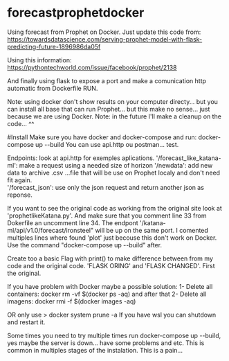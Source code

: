 # forecastprophetdocker
Using forecast from Prophet on Docker. 
Just update this code from:
https://towardsdatascience.com/serving-prophet-model-with-flask-predicting-future-1896986da05f

Using this information:
https://pythontechworld.com/issue/facebook/prophet/2138

And finally using flask to expose a port and make a comunication http automatic from Dockerfile RUN. 

Note: using docker don't show results on your computer directy... but you can install all base that can run Prophet... but
this make no sense... just because we are using Docker.
Note: in the future I'll make a cleanup on the code... ^^

#Install
Make sure you have docker and docker-compose and run: docker-compose up --build
You can use api.http ou postman... test.


Endpoints:
look at api.http for exemples aplications. 
'/forecast_like_katana-ml': make a request using a needed size of horizon
'/newdata': add new data to archive .csv ...file that will be use on Prophet localy and don't need fit again.   
'/forecast_json': use only the json request and return another json as reponse.

If you want to see the original code as working from the original site look at 'prophetlikeKatana.py'. And make sure that you comment line 33 from Dokerfile an uncomment line 34. The endpont '/katana-ml/api/v1.0/forecast/ironsteel" will be up on the same port. I comented multiples lines where found 'plot' just becouse this don't work on Docker. Use the command "docker-compose up --build" after.

Create too a basic Flag with print() to make difference between from my code and the original code. 'FLASK ORING' and 'FLASK CHANGED'. First the original. 

If you have problem with Docker maybe a possible solution:
   1- Delete all containers: docker rm -vf $(docker ps -aq)
   and after that
   2- Delete all imagens: docker rmi -f $(docker images -aq)

OR only use >  docker system prune -a
If you have wsl you can shutdown and restart it.

Some times you need to try multiple times run docker-compose up --build,
yes maybe the server is down... have some problems and etc. This is common in
multiples stages of the instalation. This is a pain... 

